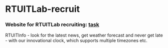 # RTUITLab-recruit

### Website for RTUITLab recruiting: [task](https://github.com/RTUITLab/Recruit/blob/master/requirements/front/README.md)

RTUITInfo - look for the latest news, get weather forecast and never
          get late - with our innovational clock, which supports multiple
          timezones etc.
